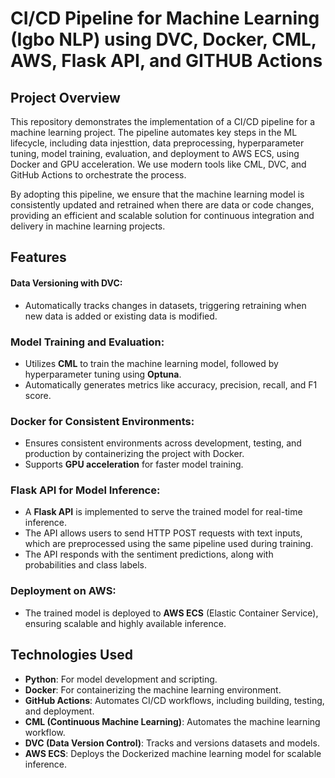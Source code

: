 # CI/CD Pipeline for Machine Learning (Igbo NLP) using DVC, Docker, CML, AWS, Flask API, and GITHUB Actions

## Project Overview
This repository demonstrates the implementation of a CI/CD pipeline for a machine learning project. The pipeline automates key steps in the ML lifecycle, including data injesttion, data preprocessing, hyperparameter tuning, model training, evaluation, and deployment to AWS ECS, using Docker and GPU acceleration. We use modern tools like CML, DVC, and GitHub Actions to orchestrate the process.

By adopting this pipeline, we ensure that the machine learning model is consistently updated and retrained when there are data or code changes, providing an efficient and scalable solution for continuous integration and delivery in machine learning projects.

## Features

#### Data Versioning with DVC:
- Automatically tracks changes in datasets, triggering retraining when new data is added or existing data is modified.

### Model Training and Evaluation:
- Utilizes **CML** to train the machine learning model, followed by hyperparameter tuning using **Optuna**.
- Automatically generates metrics like accuracy, precision, recall, and F1 score.

### Docker for Consistent Environments:
- Ensures consistent environments across development, testing, and production by containerizing the project with Docker.
- Supports **GPU acceleration** for faster model training.

### Flask API for Model Inference:
- A **Flask API** is implemented to serve the trained model for real-time inference.
- The API allows users to send HTTP POST requests with text inputs, which are preprocessed using the same pipeline used during training.
- The API responds with the sentiment predictions, along with probabilities and class labels.

### Deployment on AWS:
- The trained model is deployed to **AWS ECS** (Elastic Container Service), ensuring scalable and highly available inference.

## Technologies Used

- **Python**: For model development and scripting.
- **Docker**: For containerizing the machine learning environment.
- **GitHub Actions**: Automates CI/CD workflows, including building, testing, and deployment.
- **CML (Continuous Machine Learning)**: Automates the machine learning workflow.
- **DVC (Data Version Control)**: Tracks and versions datasets and models.
- **AWS ECS**: Deploys the Dockerized machine learning model for scalable inference.
